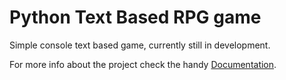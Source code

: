 # Python Text Based RPG game
Simple console text based game, currently still in development.

For more info about the project check the handy [Documentation](./Documetation/overview.md).